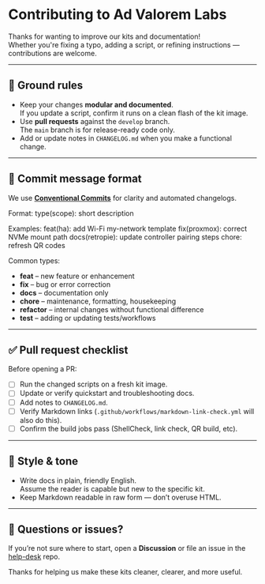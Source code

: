 # Contributing to Ad Valorem Labs

Thanks for wanting to improve our kits and documentation!  
Whether you're fixing a typo, adding a script, or refining instructions — contributions are welcome.

---

## 🧱 Ground rules

- Keep your changes **modular and documented**.  
  If you update a script, confirm it runs on a clean flash of the kit image.
- Use **pull requests** against the `develop` branch.  
  The `main` branch is for release-ready code only.
- Add or update notes in `CHANGELOG.md` when you make a functional change.

---

## 🧾 Commit message format

We use **[Conventional Commits](https://www.conventionalcommits.org/en/v1.0.0/)** for clarity and automated changelogs.

Format:
type(scope): short description

Examples:
feat(ha): add Wi-Fi my-network template
fix(proxmox): correct NVMe mount path
docs(retropie): update controller pairing steps
chore: refresh QR codes


Common types:
- **feat** – new feature or enhancement  
- **fix** – bug or error correction  
- **docs** – documentation only  
- **chore** – maintenance, formatting, housekeeping  
- **refactor** – internal changes without functional difference  
- **test** – adding or updating tests/workflows

---

## ✅ Pull request checklist

Before opening a PR:
- [ ] Run the changed scripts on a fresh kit image.
- [ ] Update or verify quickstart and troubleshooting docs.
- [ ] Add notes to `CHANGELOG.md`.
- [ ] Verify Markdown links (`.github/workflows/markdown-link-check.yml` will also do this).
- [ ] Confirm the build jobs pass (ShellCheck, link check, QR build, etc).

---

## 🧠 Style & tone

- Write docs in plain, friendly English.  
  Assume the reader is capable but new to the specific kit.
- Keep Markdown readable in raw form — don’t overuse HTML.

---

## 💬 Questions or issues?

If you’re not sure where to start, open a **Discussion** or file an issue in the  
[help-desk](https://github.com/AdValoremLabs/help-desk) repo.

Thanks for helping us make these kits cleaner, clearer, and more useful.
